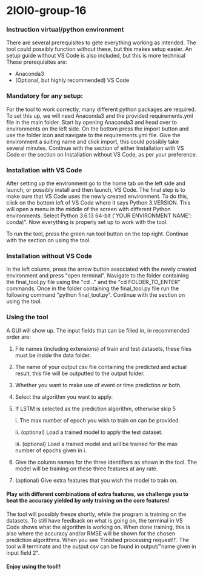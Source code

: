 # 2IOI0-group-16

### Instruction virtual/python environment

There are several prerequisites to gete everything working as intended. The tool could possibly function without these, but this makes setup easier.
An setup guide without VS Code is also included, but this is more technical
These prerequisites are:

- Anaconda3
- (Optional, but highly recommended) VS Code

### Mandatory for any setup:

For the tool to work correctly, many different python packages are required. To set this up, we will need Anaconda3 and the provided requirements.yml file in the main folder.
Start by opening Anaconda3 and head over to environments on the left side. On the bottom press the import button and use the folder icon and navigate to the requirements.yml file.
Give the environment a suiting name and click import, this could possibly take several minutes.
Continue with the section of either Installation with VS Code or the section on Installation without VS Code, as per your preference.

### Installation with VS Code

After setting up the environment go to the home tab on the left side and launch, or possibly install and then launch, VS Code.
The final step is to make sure that VS Code uses the newly created environment. To do this, click on the bottom left of VS Code where it says Python 3.VERSION.
This will open a menu in the middle of the screen with different Python environments. Select Python 3.6.13 64-bit ('YOUR ENVIRONMENT NAME': conda)".
Now everything is properly set up to work with the tool.

To run the tool, press the green run tool button on the top right. Continue with the section on using the tool.

### Installation without VS Code

In the left column, press the arrow button associated with the newly created environment and press "open terminal". Navigate to the folder containing the final_tool.py file
using the "cd .." and the "cd FOLDER_TO_ENTER" commands. Once in the folder containing the final_tool.py file run the following command "python final_tool.py". Continue with the section on using the tool.

### Using the tool

A GUI will show up.
The input fields that can be filled in, in recommended order are:

1. File names (including extensions) of train and test datasets, these files must be inside the data folder.
2. The name of your output csv file containing the predicted and actual result, this file will be outputted to the output folder.
3. Whether you want to make use of event or time prediction or both.
4. Select the algorithm you want to apply.
5. If LSTM is selected as the prediction algorithm, otherwise skip 5

   i. The max number of epoch you wish to train on can be provided.

   ii. (optional) Load a trained model to apply the test dataset.

   iii. (optional) Load a trained model and will be trained for the max number of epochs given in i.

6. Give the column names for the three identifiers as shown in the tool. The model will be training on these three features at any rate.
7. (optional) Give extra features that you wish the model to train on.

#### Play with different combinations of extra features, we challenge you to beat the accuracy yielded by only training on the core features!

The tool will possibly freeze shortly, while the program is training on the datasets.
To still have feedback on what is going on, the terminal in VS Code shows what the algorithm is working on.
When done training, this is also where the accuracy and/or RMSE will be shown for the chosen prediction algorithms.
When you see 'Finished processing request!!'. The tool will terminate and the output csv can be found in output/"name given in input field 2".

#### Enjoy using the tool!!
